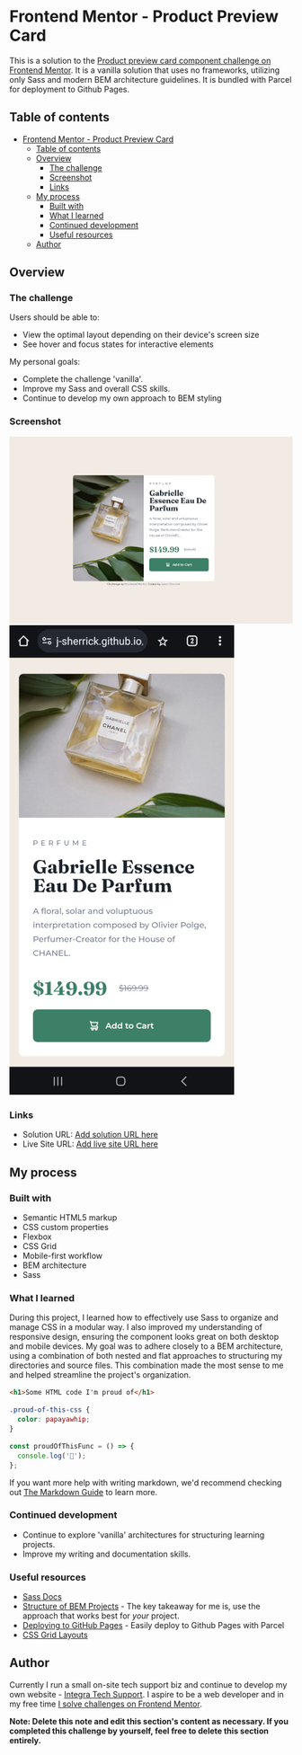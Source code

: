 # Frontend Mentor - Product Preview Card

This is a solution to the [Product preview card component challenge on Frontend Mentor](https://www.frontendmentor.io/challenges/product-preview-card-component-GO7UmttRfa). It is a vanilla solution that uses no frameworks, utilizing only Sass and modern BEM architecture guidelines. It is
bundled with Parcel for deployment to Github Pages.

## Table of contents

- [Frontend Mentor - Product Preview Card](#frontend-mentor---product-preview-card)
  - [Table of contents](#table-of-contents)
  - [Overview](#overview)
    - [The challenge](#the-challenge)
    - [Screenshot](#screenshot)
    - [Links](#links)
  - [My process](#my-process)
    - [Built with](#built-with)
    - [What I learned](#what-i-learned)
    - [Continued development](#continued-development)
    - [Useful resources](#useful-resources)
  - [Author](#author)

## Overview

### The challenge

Users should be able to:

- View the optimal layout depending on their device's screen size
- See hover and focus states for interactive elements

My personal goals:

- Complete the challenge 'vanilla'.
- Improve my Sass and overall CSS skills.
- Continue to develop my own approach to BEM styling

### Screenshot

![Desktop screenshot of product card](/src/images/readme/screenshot-desktop.png)
![Mobile screenshot of product card](/src/images/readme/screenshot-mobile.jpg)

### Links

- Solution URL: [Add solution URL here](https://github.com/j-sherrick/product-preview-card/tree/master)
- Live Site URL: [Add live site URL here](https://j-sherrick.github.io/product-preview-card/)

## My process

### Built with

- Semantic HTML5 markup
- CSS custom properties
- Flexbox
- CSS Grid
- Mobile-first workflow
- BEM architecture
- Sass

### What I learned

During this project, I learned how to effectively use Sass to organize and manage CSS in a modular way. I also improved my understanding of responsive design, ensuring the component looks great on both desktop and mobile devices. My goal was to adhere closely to a BEM architecture, using a combination of both nested and flat approaches to structuring my directories and source files. This combination made the most sense to me and helped streamline the project's organization.

```html
<h1>Some HTML code I'm proud of</h1>
```

```css
.proud-of-this-css {
  color: papayawhip;
}
```

```js
const proudOfThisFunc = () => {
  console.log('🎉');
};
```

If you want more help with writing markdown, we'd recommend checking out [The Markdown Guide](https://www.markdownguide.org/) to learn more.

### Continued development

- Continue to explore 'vanilla' architectures for structuring learning projects.
- Improve my writing and documentation skills.

### Useful resources

- [Sass Docs](https://sass-lang.com/documentation/)
- [Structure of BEM Projects](https://en.bem.info/methodology/filestructure/) - The key takeaway for me is, use the approach that works best for _your_ project.
- [Deploying to GitHub Pages](https://gist.github.com/OleksiyRudenko/7e94aa2d18927e0c5e65b2b5a1c0e375#pre-requisites) - Easily deploy to Github Pages with Parcel
- [CSS Grid Layouts](https://developer.mozilla.org/en-US/docs/Web/CSS/CSS_grid_layout)

## Author

Currently I run a small on-site tech support biz and continue to develop my own website - [Integra Tech Support](https://www.integratechsupport.com). I aspire to be a web developer and in my free time [I solve challenges on Frontend Mentor](https://www.frontendmentor.io/profile/j-sherrick).

**Note: Delete this note and edit this section's content as necessary. If you completed this challenge by yourself, feel free to delete this section entirely.**
